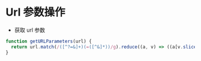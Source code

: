 # Url 参数操作

- 获取 url 参数

```javascript
function getURLParameters(url) {
  return url.match(/([^?=&]+)(=([^&]*))/g).reduce((a, v) => ((a[v.slice(0, v.indexOf('='))] = v.slice(v.indexOf('=') + 1)), a), {});
}
```
